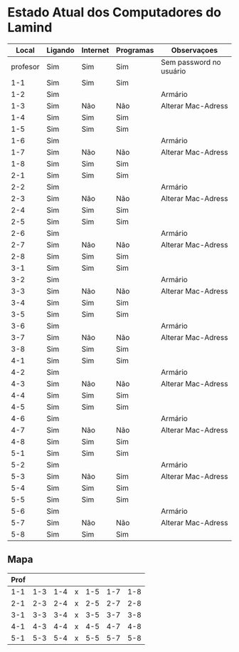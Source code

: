 # Estado Atual dos Computadores do Lamind

|Local|Ligando|Internet|Programas|Observaçoes|
|-----|-------|--------|---------|-----------|
|profesor|Sim|Sim|Sim|Sem password no usuário|
|1-1|Sim|Sim|Sim||
|1-2|Sim|||Armário|
|1-3|Sim|Não|Não|Alterar Mac-Adress|
|1-4|Sim|Sim|Sim||
|1-5|Sim|Sim|Sim||
|1-6|Sim|||Armário|
|1-7|Sim|Não|Não|Alterar Mac-Adress|
|1-8|Sim|Sim|Sim||
|2-1|Sim|Sim|Sim||
|2-2|Sim|||Armário|
|2-3|Sim|Não|Não|Alterar Mac-Adress|
|2-4|Sim|Sim|Sim||
|2-5|Sim|Sim|Sim||
|2-6|Sim|||Armário|
|2-7|Sim|Não|Não|Alterar Mac-Adress|
|2-8|Sim|Sim|Sim||
|3-1|Sim|Sim|Sim||
|3-2|Sim|||Armário|
|3-3|Sim|Não|Não|Alterar Mac-Adress|
|3-4|Sim|Sim|Sim||
|3-5|Sim|Sim|Sim||
|3-6|Sim|||Armário|
|3-7|Sim|Não|Não|Alterar Mac-Adress|
|3-8|Sim|Sim|Sim||
|4-1|Sim|Sim|Sim||
|4-2|Sim|||Armário|
|4-3|Sim|Não|Não|Alterar Mac-Adress|
|4-4|Sim|Sim|Sim||
|4-5|Sim|Sim|Sim||
|4-6|Sim|||Armário|
|4-7|Sim|Não|Não|Alterar Mac-Adress|
|4-8|Sim|Sim|Sim||
|5-1|Sim|Sim|Sim||
|5-2|Sim|||Armário|
|5-3|Sim|Não|Sim|Alterar Mac-Adress|
|5-4|Sim|Sim|Sim||
|5-5|Sim|Sim|Sim||
|5-6|Sim|||Armário|
|5-7|Sim|Não|Não|Alterar Mac-Adress|
|5-8|Sim|Sim|Sim|||

## Mapa
|Prof|  |   |   |   |   |   |
|---|---|---|---|---|---|---|
|1-1|1-3|1-4|x|1-5|1-7|1-8|
|2-1|2-3|2-4|x|2-5|2-7|2-8|
|3-1|3-3|3-4|x|3-5|3-7|3-8|
|4-1|4-3|4-4|x|4-5|4-7|4-8|
|5-1|5-3|5-4|x|5-5|5-7|5-8|
